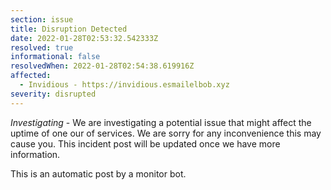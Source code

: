 ```yaml
---
section: issue
title: Disruption Detected
date: 2022-01-28T02:53:32.542333Z
resolved: true
informational: false
resolvedWhen: 2022-01-28T02:54:38.619916Z
affected:
  - Invidious - https://invidious.esmailelbob.xyz
severity: disrupted
---
```

*Investigating* - We are investigating a potential issue that might affect the uptime of one our of services. We are sorry for any inconvenience this may cause you. This incident post will be updated once we have more information.

This is an automatic post by a monitor bot.
        